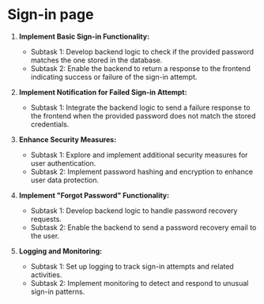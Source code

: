 # Sign-in page

1. **Implement Basic Sign-in Functionality:**
    - Subtask 1: Develop backend logic to check if the provided password matches the one stored in the database.
    - Subtask 2: Enable the backend to return a response to the frontend indicating success or failure of the sign-in attempt.

2. **Implement Notification for Failed Sign-in Attempt:**
    - Subtask 1: Integrate the backend logic to send a failure response to the frontend when the provided password does not match the stored credentials.

3. **Enhance Security Measures:**
    - Subtask 1: Explore and implement additional security measures for user authentication.
    - Subtask 2: Implement password hashing and encryption to enhance user data protection.

4. **Implement "Forgot Password" Functionality:**
    - Subtask 1: Develop backend logic to handle password recovery requests.
    - Subtask 2: Enable the backend to send a password recovery email to the user.

5. **Logging and Monitoring:**
    - Subtask 1: Set up logging to track sign-in attempts and related activities.
    - Subtask 2: Implement monitoring to detect and respond to unusual sign-in patterns.
